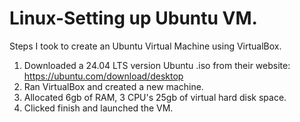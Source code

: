 # Linux-Setting up Ubuntu VM.
Steps I took to create an Ubuntu Virtual Machine using VirtualBox.

1. Downloaded a 24.04 LTS version Ubuntu .iso from their website: https://ubuntu.com/download/desktop
2. Ran VirtualBox and created a new machine.
3. Allocated 6gb of RAM, 3 CPU's 25gb of virtual hard disk space.
4. Clicked finish and launched the VM.
